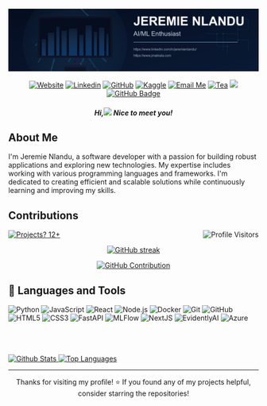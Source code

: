 ![banner](https://github.com/jnlandu/jnlandu/blob/main/img/jbanner.png)

<div align="center">

[![Website](https://img.shields.io/badge/-Website-4B9AE5?style=flat&logo=Website&logoColor=white&link=https://jmabiala.com/)](https://jmabiala.com/)
[![Linkedin](https://img.shields.io/badge/-LinkedIn-306EA8?style=flat&logo=Linkedin&logoColor=white&link=https://www.linkedin.com/in/jeremie-nlandu/)](https://www.linkedin.com/in/jeremie-nlandu/) 
[![GitHub](https://img.shields.io/badge/-GitHub-2F2F2F?style=flat&logo=github&logoColor=white&link=https://github.com/jnlandu)](https://github.com/jnlandu/)
[![Kaggle](https://img.shields.io/badge/-Kaggle-5DB0DB?style=flat&logo=Kaggle&logoColor=white&link=https://www.kaggle.com/jnlandu)](https://www.kaggle.com/jnlandu)
[![Email Me](https://img.shields.io/badge/-Email-676767?style=flat&logo=google-scholar&logoColor=white&link=mailto:jeremy@aimsammi.org)](mailto:jeremy@aimsammi.org)
[![Tea](https://img.shields.io/badge/-Buy_me_a_tea-yellow?style=flat&logo=buymeacoffee&logoColor=white&link=https://www.buymeacoffee.com/jnlandu)](https://www.buymeacoffee.com/jnlandu)
<a href="https://github.com/jnlandu/github-profile-views-counter"><img src="https://komarev.com/ghpvc/?username=jnlandu"></a>
<a href="https://github.com/jnlandu?tab=followers"><img src="https://img.shields.io/github/followers/jnlandu?label=Followers&style=social" alt="GitHub Badge"></a>
</div>


<h5 align="center">Hi,<img src="https://raw.githubusercontent.com/MartinHeinz/MartinHeinz/master/wave.gif" width="30px"> Nice to meet you!</h5>
<h3 align="center"></h3>

## About Me
  
I'm Jeremie Nlandu, a software developer with a passion for building robust applications and exploring new technologies. My expertise includes working with various programming languages and frameworks. I'm dedicated to creating efficient and scalable solutions while continuously learning and improving my skills.
</div>

## Contributions
<a href="https://github.com/jnlandu">
  <img align="right" src="https://komarev.com/ghpvc/?username=jnlandu&label=Visitors&color=4B88F6&style=flat" alt="Profile Visitors" />
</a>

[![Projects? 12+](https://img.shields.io/badge/Projects-12%2B-4B88F6?style=flat)](https://github.com/jnlandu)

<p align="center">
  <a href="https://github.com/jnlandu">
    <img src="https://github-readme-streak-stats.herokuapp.com/?user=jnlandu&theme=react&border=4B88F6&background=0D1117" alt="GitHub streak"/>
  </a>
</p>

<p align="center">
  <a href="https://github.com/jnlandu">
    <img src="https://github-profile-summary-cards.vercel.app/api/cards/profile-details?username=jnlandu&theme=github_dark&border=4B88F6" alt="GitHub Contribution"/>
  </a>
</p>


## 🧰 Languages and Tools

![Python](https://img.shields.io/badge/Python-F0DB4F?style=for-the-badge&labelColor=black&logo=python&logoColor=F0DB4F)
![JavaScript](https://img.shields.io/badge/JavaScript-F7DF1E?style=for-the-badge&labelColor=black&logo=javascript&logoColor=F7DF1E)
![React](https://img.shields.io/badge/React-61DAFB?style=for-the-badge&labelColor=black&logo=react&logoColor=61DAFB)
![Node.js](https://img.shields.io/badge/Node.js-339933?style=for-the-badge&labelColor=black&logo=nodedotjs&logoColor=339933)
![Docker](https://img.shields.io/badge/Docker-4B88F6?style=for-the-badge&logo=docker&logoColor=4B88F6)
![Git](https://img.shields.io/badge/Git-F05032?style=for-the-badge&logo=git&logoColor=white)
![GitHub](https://img.shields.io/badge/GitHub-181717?style=for-the-badge&logo=github&logoColor=white)
![HTML5](https://img.shields.io/badge/HTML5-E34F26?style=for-the-badge&labelColor=black&logo=html5&logoColor=E34F26)
![CSS3](https://img.shields.io/badge/CSS3-1572B6?style=for-the-badge&labelColor=black&logo=css3&logoColor=1572B6)
![FastAPI](https://img.shields.io/badge/FastAPI-005571?style=for-the-badge&labelColor=black&logo=fastapi&logoColor=005571)
![MLFlow](https://img.shields.io/badge/MLFlow-FF3D00?style=for-the-badge&labelColor=black&logo=mlflow&logoColor=FF3D00)
![NextJS](https://img.shields.io/badge/Next.js-000000?style=for-the-badge&labelColor=black&logo=nextdotjs&logoColor=000000)
![EvidentlyAI](https://img.shields.io/badge/EvidentlyAI-4B88F6?style=for-the-badge&labelColor=black&logo=evidentlyai&logoColor=4B88F6)
![Azure](https://img.shields.io/badge/Azure-0089D6?style=for-the-badge&labelColor=black&logo=microsoftazure&logoColor=0089D6)

<br />
<br />
<br />

<a> 
  <a href="https://github.com/jnlandu">
    <img alt="Github Stats" src="https://denvercoder1-github-readme-stats.vercel.app/api?username=jnlandu&show_icons=true&count_private=true&theme=react&border_color=4B88F6&bg_color=0D1117&title_color=4B88F6&icon_color=4B88F6" height="192px" width="49.5%"/>
  </a>
  <a href="https://github.com/jnlandu">
    <img alt="Top Languages" src="https://denvercoder1-github-readme-stats.vercel.app/api/top-langs/?username=jnlandu&langs_count=8&layout=compact&theme=react&border_color=4B88F6&bg_color=0D1117&title_color=4B88F6&icon_color=4B88F6" height="192px" width="49.5%"/>
  </a>
  <br/>
</a>

---



<div align="center">
  <p>Thanks for visiting my profile! ⭐️ If you found any of my projects helpful, consider starring the repositories!</p>
</div>